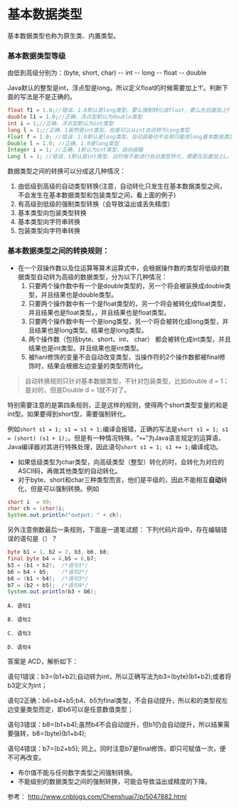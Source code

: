 # 基本数据类型
基本数据类型也称为原生类、内置类型。

 ### 基本数据类型等级
 由低到高级分别为：(byte, short, char) -- int -- long -- float -- double

  Java默认的整型是int，浮点型是long。所以定义float的时候需要加上‘f’。判断下面的写法是不是正确的。
  ```Java
  float f1 = 1.0;//错误。1.0默认是long类型，要么强制转化成float，要么在后面加上f
  double l1 = 1.0;//正确，浮点型默认为double类型
  int i = 1;//正确，浮点型默认为int类型
  long l = 1;//正确，1虽然是int类型，但是可以从int自动转为long类型
  Float f = 1.0; //错误，1.0默认是long类型。自动装箱也不会用只能用long基本数值类型进行装箱
  Double l = 1.0; //正确，1.0是long类型
  Integer i = 1; //正确，1默认为int类型，自动装箱
  Long l = 1; //错误，1默认是int类型，这时候不能进行自动类型转化，需要在后面加上L。
  ```
 数据类型之间的转换可以分成这几种情况：
1. 由低级到高级的自动类型转换(注意，自动转化只发生在基本数据类型之间，不会发生在基本数据类型和包装类型之间，看上面的例子)
2. 有高级到低级的强制类型转换（会导致溢出或丢失精度）
3. 基本类型向包装类型转换
4. 基本类型向字符串转换
5. 包装类型向字符串转换


### 基本数据类型之间的转换规则：
 * 在一个双操作数以及位运算等算术运算式中，会根据操作数的类型将低级的数据类型自动转为高级的数据类型，分为以下几种情况：
   1. 只要两个操作数中有一个是double类型的，另一个将会被装换成double类型，并且结果也是double类型。
   1. 只要两个操作数中有一个是float类型的，另一个将会被转化成float类型，并且结果也是float类型。，并且结果也是float类型。
   1. 只要两个操作数中有一个是long类型，另一个将会被转化成long类型，并且结果也是long类型。结果也是long类型。
   1. 两个操作数（包括byte、short、int、 char） 都会被转化成int类型，并且结果也是int类型。并且结果也是int类型。
   2. 被fianl修饰的变量不会自动改变类型，当操作符的2个操作数都被final修饰时，结果会根据左边变量的类型而转化。

> 自动转换规则只针对基本数据类型，不针对包装类型，比如double d = 1；是对的，但是Double d = 1就不对了。

  特别需要注意的是第四条规则，正是这样的规则，使得两个short类型变量的和是int型。如果要得到short型，需要强制转化。

  例如`short s1 = 1; s1 = s1 + 1;`编译会报错，正确的写法是`short s1 = 1; s1 = (short) (s1 + 1);`。但是有一种情况特殊，“`+=`”为Java语言规定的运算语，Java编译器对其进行特殊处理，因此语句`short s1 = 1; s1 += 1;`编译成功。

  * 如果低级类型为char类型，向高级类型（整型）转化的时，会转化为对应的ASCII码，再做其他类型的自动转化。
  * 对于byte、short和char三种类型而言，他们是平级的，因此不能相互**自动**转化，但是可以强制转换。例如
  ```java
  short i  = 99;
  char ch = (char)i;
  System.out.println("output: " + ch);
  ```
  另外注意倒数最后一条规则，下面是一道笔试题：
  下列代码片段中，存在编辑错误的语句是（）？
  ```java
  byte b1 = 1, b2 = 2, b3, b6, b8;
  final byte b4 = 4,b5 = 6,b7;
  b3 = (b1 + b2);  /*语句1*/
  b6 = b4 + b5;    /*语句2*/
  b8 = (b1 + b4);  /*语句3*/
  b7 = (b2 + b5);  /*语句4*/
  System.out.println(b3 + b6);
  ```
	A. 语句1

	B. 语句2

	C. 语句3

	D. 语句4

  答案是 ACD，解析如下：

  语句1错误：b3=(b1+b2);自动转为int，所以正确写法为b3=(byte)(b1+b2);或者将b3定义为int；

  语句2正确：b6=b4+b5;b4、b5为final类型，不会自动提升，所以和的类型视左边变量类型而定，即b6可以是任意数值类型；

  语句3错误：b8=(b1+b4);虽然b4不会自动提升，但b1仍会自动提升，所以结果需要强转，b8=(byte)(b1+b4);

  语句4错误：b7=(b2+b5); 同上。同时注意b7是final修饰，即只可赋值一次，便不可再改变。



* 布尔值不能与任何数字类型之间强制转换。
* 不能级别的数据类型之间的强制转换，可能会导致溢出或精度的下降。


参考： http://www.cnblogs.com/Chenshuai7/p/5047882.html
